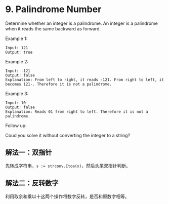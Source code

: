 # 9. Palindrome Number
Determine whether an integer is a palindrome. An integer is a palindrome when it reads the same backward as forward.

Example 1:
```
Input: 121
Output: true
```
Example 2:
```
Input: -121
Output: false
Explanation: From left to right, it reads -121. From right to left, it becomes 121-. Therefore it is not a palindrome.
```
Example 3:
```
Input: 10
Output: false
Explanation: Reads 01 from right to left. Therefore it is not a palindrome.
```
Follow up:

Coud you solve it without converting the integer to a string?

## 解法一：双指针

先转成字符串，`s := strconv.Itoa(x)`，然后头尾双指针判断。

## 解法二：反转数字

利用取余和乘以十这两个操作将数字反转，是否和原数字相等。
